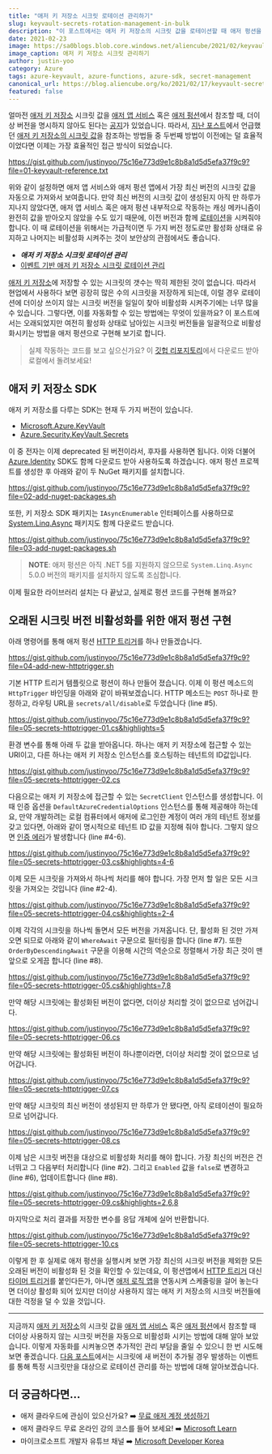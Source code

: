 ```yaml
---
title: "애저 키 저장소 시크릿 로테이션 관리하기"
slug: keyvault-secrets-rotation-management-in-bulk
description: "이 포스트에서는 애저 키 저장소의 시크릿 값을 로테이션할 때 애저 펑션을 이용해 일정 기간 이상 오래된 시크릿 값을 한 번에 비활성화 시키는 방법에 대해 알아봅니다."
date: 2021-02-23
image: https://sa0blogs.blob.core.windows.net/aliencube/2021/02/keyvault-secrets-rotation-management-00.png
image_caption: 애저 키 저장소 시크릿 관리하기
author: justin-yoo
category: Azure
tags: azure-keyvault, azure-functions, azure-sdk, secret-management
canonical_url: https://blog.aliencube.org/ko/2021/02/17/keyvault-secrets-rotation-management/
featured: false
---
```



얼마전 [애저 키 저장소][az kv] 시크릿 값을 [애저 앱 서비스][az appsvc] 혹은 [애저 펑션][az fncapp]에서 참조할 때, 더이상 버전을 명시하지 않아도 된다는 [공지][az kv announcement]가 있었습니다. 따라서, [지난 포스트][post prev]에서 언급했던 [애저 키 저장소의 시크릿 값][az kv secrets]을 참조하는 방법들 중 두번째 방법이 이전에는 덜 효율적이었다면 이제는 가장 효율적인 접근 방식이 되었습니다.

https://gist.github.com/justinyoo/75c16e773d9e1c8b8a1d5d5efa37f9c9?file=01-keyvault-reference.txt

위와 같이 설정하면 애저 앱 서비스와 애저 펑션 앱에서 가장 최신 버전의 시크릿 값을 자동으로 가져와서 보여줍니다. 만약 최신 버전의 시크릿 값이 생성된지 아직 만 하루가 지나지 않았다면, 애저 앱 서비스 혹은 애저 펑션 내부적으로 작동하는 캐싱 메카니즘이 완전히 값을 받아오지 않았을 수도 있기 때문에, 이전 버전과 함께 [로테이션][az kv secrets rotation]을 시켜줘야 합니다. 이 때 로테이션을 위해서는 가급적이면 두 가지 버전 정도로만 활성화 상태로 유지하고 나머지는 비활성화 시켜주는 것이 보안상의 관점에서도 좋습니다.

* ***애저 키 저장소 시크릿 로테이션 관리***
* [이벤트 기반 애저 키 저장소 시크릿 로테이션 관리][post next]

[애저 키 저장소][az kv]에 저장할 수 있는 시크릿의 갯수는 딱히 제한된 것이 없습니다. 따라서 현업에서 사용하다 보면 굉장히 많은 수의 시크릿을 저장하게 되는데, 이럴 경우 로테이션에 더이상 쓰이지 않는 시크릿 버전을 일일이 찾아 비활성화 시켜주기에는 너무 많을 수 있습니다. 그렇다면, 이를 자동화할 수 있는 방법에는 무엇이 있을까요? 이 포스트에서는 오래되었지만 여전히 활성화 상태로 남아있는 시크릿 버전들을 일괄적으로 비활성화시키는 방법을 애저 펑션으로 구현해 보기로 합니다.

> 실제 작동하는 코드를 보고 싶으신가요? 이 [깃헙 리포지토리][gh sample]에서 다운로드 받아 로컬에서 돌려보세요!


## 애저 키 저장소 SDK ##

애저 키 저장소를 다루는 SDK는 현재 두 가지 버전이 있습니다.

* [Microsoft.Azure.KeyVault][nuget sdk kv old]
* [Azure.Security.KeyVault.Secrets][nuget sdk kv new]

이 중 전자는 이제 deprecated 된 버전이라서, 후자를 사용하면 됩니다. 이와 더불어 [Azure.Identity][nuget sdk identity] SDK도 함께 다운로드 받아 사용하도록 하겠습니다. 애저 펑션 프로젝트를 생성한 후 아래와 같이 두 NuGet 패키지를 설치합니다.

https://gist.github.com/justinyoo/75c16e773d9e1c8b8a1d5d5efa37f9c9?file=02-add-nuget-packages.sh

또한, 키 저장소 SDK 패키지는 `IAsyncEnumerable` 인터페이스를 사용하므로 [System.Linq.Async][nuget linq async] 패키지도 함께 다운로드 받습니다.

https://gist.github.com/justinyoo/75c16e773d9e1c8b8a1d5d5efa37f9c9?file=03-add-nuget-packages.sh

> **NOTE**: 애저 펑션은 아직 .NET 5를 지원하지 않으므로 `System.Linq.Async` 5.0.0 버전의 패키지를 설치하지 않도록 조심합니다.

이제 필요한 라이브러리 설치는 다 끝났고, 실제로 펑션 코드를 구현해 볼까요?


## 오래된 시크릿 버전 비활성화를 위한 애저 펑션 구현 ##

아래 명령어를 통해 애저 펑션 [HTTP 트리거][az fncapp trigger http]를 하나 만들겠습니다.

https://gist.github.com/justinyoo/75c16e773d9e1c8b8a1d5d5efa37f9c9?file=04-add-new-httptrigger.sh

기본 HTTP 트리거 템플릿으로 펑션이 하나 만들어 졌습니다. 이제 이 펑션 메소드의 `HttpTrigger` 바인딩을 아래와 같이 바꿔보겠습니다. HTTP 메소드는 `POST` 하나로 한정하고, 라우팅 URL을 `secrets/all/disable`로 두었습니다 (line #5).

https://gist.github.com/justinyoo/75c16e773d9e1c8b8a1d5d5efa37f9c9?file=05-secrets-httptrigger-01.cs&highlights=5

환경 변수를 통해 아래 두 값을 받아옵니다. 하나는 애저 키 저장소에 접근할 수 있는 URI이고, 다른 하나는 애저 키 저장소 인스턴스를 호스팅하는 테넌트의 ID값입니다.

https://gist.github.com/justinyoo/75c16e773d9e1c8b8a1d5d5efa37f9c9?file=05-secrets-httptrigger-02.cs

다음으로는 애저 키 저장소에 접근할 수 있는 `SecretClient` 인스턴스를 생성합니다. 이 때 인증 옵션을 `DefaultAzureCredentialOptions` 인스턴스를 통해 제공해야 하는데요, 만약 개발하려는 로컬 컴퓨터에서 애저에 로그인한 계정이 여러 개의 테넌트 정보를 갖고 있다면, 아래와 같이 명시적으로 테넌트 ID 값을 지정해 줘야 합니다. 그렇지 않으면 [인증 에러][nuget sdk identity error]가 발생합니다 (line #4-6).

https://gist.github.com/justinyoo/75c16e773d9e1c8b8a1d5d5efa37f9c9?file=05-secrets-httptrigger-03.cs&highlights=4-6

이제 모든 시크릿을 가져와서 하나씩 처리를 해야 합니다. 가장 먼저 할 일은 모든 시크릿을 가져오는 것입니다 (line #2-4).

https://gist.github.com/justinyoo/75c16e773d9e1c8b8a1d5d5efa37f9c9?file=05-secrets-httptrigger-04.cs&highlights=2-4

이제 각각의 시크릿을 하나씩 돌면서 모든 버전을 가져옵니다. 단, 활성화 된 것만 가져오면 되므로 아래와 같이 `WhereAwait` 구문으로 필터링을 합니다 (line #7). 또한 `OrderByDescendingAwait` 구문을 이용해 시간의 역순으로 정렬해서 가장 최근 것이 맨 앞으로 오게끔 합니다 (line #8).

https://gist.github.com/justinyoo/75c16e773d9e1c8b8a1d5d5efa37f9c9?file=05-secrets-httptrigger-05.cs&highlights=7,8

만약 해당 시크릿에는 활성화된 버전이 없다면, 더이상 처리할 것이 없으므로 넘어갑니다.

https://gist.github.com/justinyoo/75c16e773d9e1c8b8a1d5d5efa37f9c9?file=05-secrets-httptrigger-06.cs

만약 해당 시크릿에는 활성화된 버전이 하나뿐이라면, 더이상 처리할 것이 없으므로 넘어갑니다.

https://gist.github.com/justinyoo/75c16e773d9e1c8b8a1d5d5efa37f9c9?file=05-secrets-httptrigger-07.cs

만약 해당 시크릿의 최신 버전이 생성된지 만 하루가 안 됐다면, 아직 로테이션이 필요하므로 넘어갑니다.

https://gist.github.com/justinyoo/75c16e773d9e1c8b8a1d5d5efa37f9c9?file=05-secrets-httptrigger-08.cs

이제 남은 시크릿 버전을 대상으로 비활성화 처리를 해야 합니다. 가장 최신의 버전은 건너뛰고 그 다음부터 처리합니다 (line #2). 그리고 `Enabled` 값을 `false`로 변경하고 (line #6), 업데이트합니다 (line #8).

https://gist.github.com/justinyoo/75c16e773d9e1c8b8a1d5d5efa37f9c9?file=05-secrets-httptrigger-09.cs&highlights=2,6,8

마지막으로 처리 결과를 저장한 변수를 응답 개체에 실어 반환합니다.

https://gist.github.com/justinyoo/75c16e773d9e1c8b8a1d5d5efa37f9c9?file=05-secrets-httptrigger-10.cs

이렇게 한 후 실제로 애저 펑션을 실행시켜 보면 가장 최신의 시크릿 버전을 제외한 모든 오래된 버전이 비활성화 된 것을 확인할 수 있는데요, 이 펑션앱에서 [HTTP 트리거][az fncapp trigger http] 대신 [타이머 트리거][az fncapp trigger timer]를 붙인다든가, 아니면 [애저 로직 앱][az logapp]을 연동시켜 스케줄링을 걸어 놓는다면 더이상 활성화 되어 있지만 더이상 사용하지 않는 애저 키 저장소의 시크릿 버전들에 대한 걱정을 덜 수 있을 것입니다.

---

지금까지 [애저 키 저장소][az kv]의 시크릿 값을 [애저 앱 서비스][az appsvc] 혹은 [애저 펑션][az fncapp]에서 참조할 때 더이상 사용하지 않는 시크릿 버전을 자동으로 비활성화 시키는 방법에 대해 알아 보았습니다. 이렇게 자동화를 시켜놓으면 추가적인 관리 부담을 줄일 수 있으니 한 번 시도해 보면 좋겠습니다. [다음 포스트][post next]에서는 시크릿에 새 버전이 추가될 경우 발생하는 이벤트를 통해 특정 시크릿만을 대상으로 로테이션 관리를 하는 방법에 대해 알아보겠습니다.


## 더 궁금하다면... ##

* 애저 클라우드에 관심이 있으신가요? ➡️ [무료 애저 계정 생성하기][az account free]
* 애저 클라우드 무료 온라인 강의 코스를 들어 보세요! ➡️ [Microsoft Learn][ms learn]
* 마이크로소프트 개발자 유튜브 채널 ➡️ [Microsoft Developer Korea][yt msdevkr]


[post prev]: https://blog.aliencube.org/ko/2020/04/30/3-ways-referencing-azure-key-vault-from-azure-functions/
[post next]: /developerkorea/posts/2021/03/02/event-driven-keyvault-secrets-rotation-management/

[az account free]: https://azure.microsoft.com/ko-kr/free/?WT.mc_id=dotnet-16807-juyoo&ocid=AID3027813
[ms learn]: https://docs.microsoft.com/ko-kr/learn/?WT.mc_id=dotnet-16807-juyoo&ocid=AID3027813
[yt msdevkr]: https://www.youtube.com/channel/UCdgR-b2t7Byu_UGrHnu-T0g

[gh sample]: https://github.com/devkimchi/KeyVault-Reference-Sample/tree/2021-02-17

[az logapp]: https://docs.microsoft.com/ko-kr/azure/logic-apps/logic-apps-overview?WT.mc_id=dotnet-16807-juyoo&ocid=AID3027813

[az appsvc]: https://docs.microsoft.com/ko-kr/azure/app-service/?WT.mc_id=dotnet-16807-juyoo&ocid=AID3027813

[az fncapp]: https://docs.microsoft.com/ko-kr/azure/azure-functions/functions-overview?WT.mc_id=dotnet-16807-juyoo&ocid=AID3027813
[az fncapp trigger http]: https://docs.microsoft.com/ko-kr/azure/azure-functions/functions-bindings-http-webhook-trigger?tabs=csharp&WT.mc_id=dotnet-16807-juyoo&ocid=AID3027813
[az fncapp trigger timer]: https://docs.microsoft.com/ko-kr/azure/azure-functions/functions-bindings-timer?tabs=csharp&WT.mc_id=dotnet-16807-juyoo&ocid=AID3027813

[az kv]: https://docs.microsoft.com/ko-kr/azure/key-vault/general/overview?WT.mc_id=dotnet-16807-juyoo&ocid=AID3027813
[az kv announcement]: https://azure.microsoft.com/ko-kr/updates/versions-no-longer-required-for-key-vault-references-in-app-service-and-azure-functions/?WT.mc_id=dotnet-16807-juyoo&ocid=AID3027813
[az kv secrets]: https://docs.microsoft.com/ko-kr/azure/key-vault/secrets/about-secrets?WT.mc_id=dotnet-16807-juyoo&ocid=AID3027813
[az kv secrets rotation]: https://docs.microsoft.com/ko-kr/azure/app-service/app-service-key-vault-references?WT.mc_id=dotnet-16807-juyoo&ocid=AID3027813#rotation

[nuget sdk kv old]: https://www.nuget.org/packages/Microsoft.Azure.KeyVault/
[nuget sdk kv new]: https://www.nuget.org/packages/Azure.Security.KeyVault.Secrets/
[nuget linq async]: https://www.nuget.org/packages/System.Linq.Async/
[nuget sdk identity]: https://www.nuget.org/packages/Azure.Identity/
[nuget sdk identity error]: https://github.com/Azure/azure-sdk-for-net/issues/11559#issuecomment-620233531
